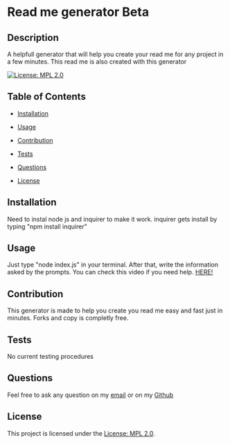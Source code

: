 # Read me generator Beta


  ## Description
  A helpfull generator that will help you create your read me for any project in a few minutes. 
  This read me is also created with this generator

  [![License: MPL 2.0](https://img.shields.io/badge/License-MPL%202.0-brightgreen.svg)](https://opensource.org/licenses/MPL-2.0)


  ## Table of Contents

  - [Installation](#installation)
  - [Usage](#usage)
  - [Contribution](#contribution)
  - [Tests](#tests)
  - [Questions](#questions)

  - [License](#license)


  ## Installation
  Need to instal node js and inquirer to make it work. inquirer gets install by typing "npm install inquirer"
  
  ## Usage
  Just type "node index.js" in your terminal. After that, write the information asked by the prompts.
  You can check this video if you need help. <a href = "https://drive.google.com/file/d/13xr4da3LycKXjduu7N7RygQvxN-jPtsp/view"> HERE!</a>
  
  ## Contribution
   This generator is made to help you create you read me easy and fast just in minutes. Forks and copy is completly free.
  
  ## Tests
  No current testing procedures
  
  ## Questions
  Feel free to ask any question on my [email](slardaromg@gmail.com) or on my [Github](https://github.com/bruno192000/)
  ## License

This project is licensed under the [License: MPL 2.0](https://opensource.org/licenses/MPL-2.0).